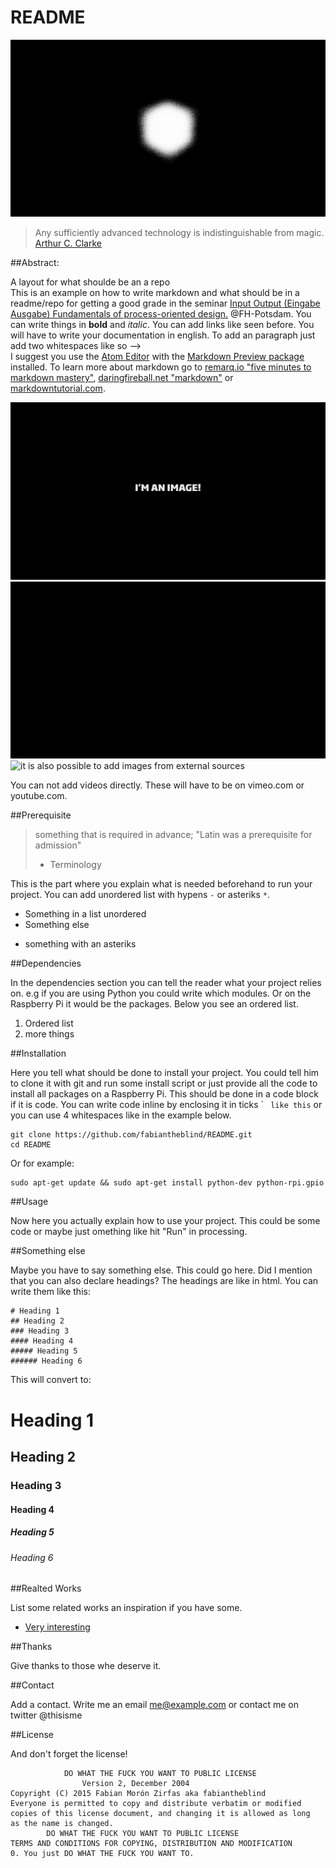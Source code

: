 README
======

![](images/beauty-shot-1920x1080.png)

> Any sufficiently advanced technology is indistinguishable from magic.  
> [Arthur C. Clarke](https://en.wikipedia.org/wiki/Arthur_C._Clarke)

##Abstract:  

A layout for what shoulde be an a repo  
This is an example on how to write markdown and what should be in a readme/repo for getting a good grade in the seminar [Input Output (Eingabe Ausgabe) Fundamentals of process-oriented design.](https://interface.fh-potsdam.de/eingabe-ausgabe/) @FH-Potsdam. You can write things in __bold__ and _italic_. You can add links like seen before. You will have to write your documentation in english. To add an paragraph just add two whitespaces like so -->  
I suggest you use the [Atom Editor](https://atom.io/) with the [Markdown Preview package](https://atom.io/packages/markdown-preview) installed. To learn more about markdown go to [remarq.io "five minutes to markdown mastery"](http://www.remarq.io/articles/five-minutes-to-markdown-mastery/), [daringfireball.net "markdown"](http://daringfireball.net/projects/markdown/) or [markdowntutorial.com](http://markdowntutorial.com/).


![You can add images](images/canvas.png)  
![and also gif animations](images/anim.gif)  
![it is also possible to add images from external sources](https://octodex.github.com/images/octobiwan.jpg)  

You can not add videos directly. These will have to be on vimeo.com or youtube.com.

##Prerequisite  

>something that is required in advance; "Latin was a prerequisite for admission"  
> - Terminology

This is the part where you explain what is needed beforehand to run your project. You can add unordered list with hypens `-` or asteriks `*`.  

- Something in a list unordered
- Something else  
* something with an asteriks  


##Dependencies  

In the dependencies section you can tell the reader what your project relies on. e.g if you are using Python you could write which modules. Or on the Raspberry Pi it would be the packages. Below you see an ordered list.  

1. Ordered list  
2. more things  

##Installation  

Here you tell what should be done to install your project. You could tell him to clone it with git and run some install script or just provide all the code to install all packages on a Raspberry Pi. This should be done in a code block if it is code. You can write code inline by enclosing it in ticks \` ` like this` or you can use 4 whitespaces like in the example below.  

    git clone https://github.com/fabiantheblind/README.git
    cd README

Or for example:  

    sudo apt-get update && sudo apt-get install python-dev python-rpi.gpio

##Usage  

Now here you actually explain how to use your project. This could be some code or maybe just omething like hit "Run" in processing.  

##Something else  

Maybe you have to say something else. This could go here. Did I mention that you can also declare headings? The headings are like in html. You can write them like this:  

    # Heading 1
    ## Heading 2
    ### Heading 3
    #### Heading 4
    ##### Heading 5
    ###### Heading 6

This will convert to:  

# Heading 1
## Heading 2
### Heading 3
#### Heading 4
##### Heading 5
###### Heading 6

##Realted Works  

List some related works an inspiration if you have some.  

- [Very interesting](http://example.com)  

##Thanks  

Give thanks to those whe deserve it.  

##Contact  

Add a contact. Write me an email <me@example.com> or contact me on twitter @thisisme  

##License  

And don't forget the license!

                DO WHAT THE FUCK YOU WANT TO PUBLIC LICENSE
                    Version 2, December 2004
    Copyright (C) 2015 Fabian Morón Zirfas aka fabiantheblind
    Everyone is permitted to copy and distribute verbatim or modified
    copies of this license document, and changing it is allowed as long
    as the name is changed.
            DO WHAT THE FUCK YOU WANT TO PUBLIC LICENSE
    TERMS AND CONDITIONS FOR COPYING, DISTRIBUTION AND MODIFICATION
    0. You just DO WHAT THE FUCK YOU WANT TO.


